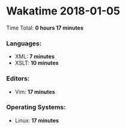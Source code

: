 # Wakatime 2018-01-05

Time Total: **0 hours 17 minutes**

### Languages:
- XML: **7 minutes** 
- XSLT: **10 minutes** 

### Editors:
- Vim: **17 minutes** 

### Operating Systems:
- Linux: **17 minutes** 


